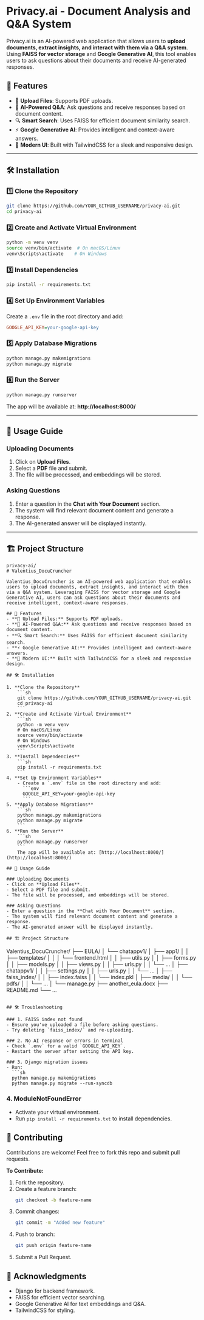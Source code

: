 # Privacy.ai - Document Analysis and Q&A System

Privacy.ai is an AI-powered web application that allows users to **upload documents, extract insights, and interact with them via a Q&A system**. Using **FAISS for vector storage** and **Google Generative AI**, this tool enables users to ask questions about their documents and receive AI-generated responses.

## 🚀 Features
- 📂 **Upload Files**: Supports PDF uploads.
- 🧠 **AI-Powered Q&A**: Ask questions and receive responses based on document content.
- 🔍 **Smart Search**: Uses FAISS for efficient document similarity search.
- ⚡ **Google Generative AI**: Provides intelligent and context-aware answers.
- 🎨 **Modern UI**: Built with TailwindCSS for a sleek and responsive design.

---

## 🛠️ Installation

### 1️⃣ Clone the Repository
```bash
git clone https://github.com/YOUR_GITHUB_USERNAME/privacy-ai.git
cd privacy-ai
```

### 2️⃣ Create and Activate Virtual Environment
```bash
python -m venv venv
source venv/bin/activate  # On macOS/Linux
venv\Scripts\activate    # On Windows
```

### 3️⃣ Install Dependencies
```bash
pip install -r requirements.txt
```

### 4️⃣ Set Up Environment Variables
Create a `.env` file in the root directory and add:
```ini
GOOGLE_API_KEY=your-google-api-key
```

### 5️⃣ Apply Database Migrations
```bash
python manage.py makemigrations
python manage.py migrate
```

### 6️⃣ Run the Server
```bash
python manage.py runserver
```

The app will be available at: **http://localhost:8000/**

---

## 🔧 Usage Guide

### Uploading Documents
1. Click on **Upload Files**.
2. Select a **PDF** file and submit.
3. The file will be processed, and embeddings will be stored.

### Asking Questions
1. Enter a question in the **Chat with Your Document** section.
2. The system will find relevant document content and generate a response.
3. The AI-generated answer will be displayed instantly.

---

## 🏗️ Project Structure
```
privacy-ai/
# Valentius_DocuCruncher

Valentius_DocuCruncher is an AI-powered web application that enables users to upload documents, extract insights, and interact with them via a Q&A system. Leveraging FAISS for vector storage and Google Generative AI, users can ask questions about their documents and receive intelligent, context-aware responses.

## 🚀 Features
- **📂 Upload Files:** Supports PDF uploads.
- **🧠 AI-Powered Q&A:** Ask questions and receive responses based on document content.
- **🔍 Smart Search:** Uses FAISS for efficient document similarity search.
- **⚡ Google Generative AI:** Provides intelligent and context-aware answers.
- **🎨 Modern UI:** Built with TailwindCSS for a sleek and responsive design.

## 🛠️ Installation

1. **Clone the Repository**
	```sh
	git clone https://github.com/YOUR_GITHUB_USERNAME/privacy-ai.git
	cd privacy-ai
	```
2. **Create and Activate Virtual Environment**
	```sh
	python -m venv venv
	# On macOS/Linux
	source venv/bin/activate
	# On Windows
	venv\Scripts\activate
	```
3. **Install Dependencies**
	```sh
	pip install -r requirements.txt
	```
4. **Set Up Environment Variables**
	- Create a `.env` file in the root directory and add:
	  ```env
	  GOOGLE_API_KEY=your-google-api-key
	  ```
5. **Apply Database Migrations**
	```sh
	python manage.py makemigrations
	python manage.py migrate
	```
6. **Run the Server**
	```sh
	python manage.py runserver
	```
	The app will be available at: [http://localhost:8000/](http://localhost:8000/)

## 🔧 Usage Guide

### Uploading Documents
- Click on **Upload Files**.
- Select a PDF file and submit.
- The file will be processed, and embeddings will be stored.

### Asking Questions
- Enter a question in the **Chat with Your Document** section.
- The system will find relevant document content and generate a response.
- The AI-generated answer will be displayed instantly.

## 🏗️ Project Structure
```
Valentius_DocuCruncher/
├── EULA/
│   └── chatappv1/
│       ├── app1/
│       │   ├── templates/
│       │   │   └── frontend.html
│       │   ├── utils.py
│       │   ├── forms.py
│       │   ├── models.py
│       │   ├── views.py
│       │   ├── urls.py
│       │   └── ...
│       ├── chatappv1/
│       │   ├── settings.py
│       │   ├── urls.py
│       │   └── ...
│       ├── faiss_index/
│       │   ├── index.faiss
│       │   └── index.pkl
│       ├── media/
│       │   └── pdfs/
│       │       └── ...
│       └── manage.py
├── another_eula.docx
├── README.md
└── ...
```

## 🛠️ Troubleshooting

### 1. FAISS index not found
- Ensure you've uploaded a file before asking questions.
- Try deleting `faiss_index/` and re-uploading.

### 2. No AI response or errors in terminal
- Check `.env` for a valid `GOOGLE_API_KEY`.
- Restart the server after setting the API key.

### 3. Django migration issues
- Run:
  ```sh
  python manage.py makemigrations
  python manage.py migrate --run-syncdb
  ```

### 4. ModuleNotFoundError
- Activate your virtual environment.
- Run `pip install -r requirements.txt` to install dependencies.

## 🤝 Contributing
Contributions are welcome! Feel free to fork this repo and submit pull requests.

**To Contribute:**
1. Fork the repository.
2. Create a feature branch:
	```sh
	git checkout -b feature-name
	```
3. Commit changes:
	```sh
	git commit -m "Added new feature"
	```
4. Push to branch:
	```sh
	git push origin feature-name
	```
5. Submit a Pull Request.

## 🌟 Acknowledgments
- Django for backend framework.
- FAISS for efficient vector searching.
- Google Generative AI for text embeddings and Q&A.
- TailwindCSS for styling.


